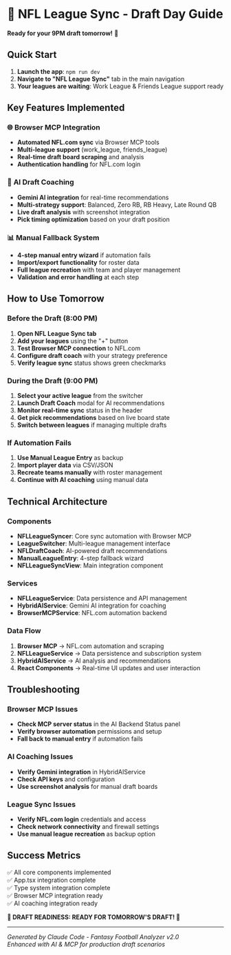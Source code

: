 # 🏈 NFL League Sync - Draft Day Guide

**Ready for your 9PM draft tomorrow!** 🚀

## Quick Start

1. **Launch the app**: `npm run dev`
2. **Navigate to "NFL League Sync"** tab in the main navigation
3. **Your leagues are waiting**: Work League & Friends League support ready

## Key Features Implemented

### 🌐 **Browser MCP Integration**
- **Automated NFL.com sync** via Browser MCP tools
- **Multi-league support** (work_league, friends_league)
- **Real-time draft board scraping** and analysis
- **Authentication handling** for NFL.com login

### 🤖 **AI Draft Coaching** 
- **Gemini AI integration** for real-time recommendations
- **Multi-strategy support**: Balanced, Zero RB, RB Heavy, Late Round QB
- **Live draft analysis** with screenshot integration
- **Pick timing optimization** based on your draft position

### 📊 **Manual Fallback System**
- **4-step manual entry wizard** if automation fails
- **Import/export functionality** for roster data
- **Full league recreation** with team and player management
- **Validation and error handling** at each step

## How to Use Tomorrow

### Before the Draft (8:00 PM)
1. **Open NFL League Sync tab**
2. **Add your leagues** using the "+" button
3. **Test Browser MCP connection** to NFL.com
4. **Configure draft coach** with your strategy preference
5. **Verify league sync** status shows green checkmarks

### During the Draft (9:00 PM)
1. **Select your active league** from the switcher
2. **Launch Draft Coach** modal for AI recommendations  
3. **Monitor real-time sync** status in the header
4. **Get pick recommendations** based on live board state
5. **Switch between leagues** if managing multiple drafts

### If Automation Fails
1. **Use Manual League Entry** as backup
2. **Import player data** via CSV/JSON
3. **Recreate teams manually** with roster management
4. **Continue with AI coaching** using manual data

## Technical Architecture

### Components
- **NFLLeagueSyncer**: Core sync automation with Browser MCP
- **LeagueSwitcher**: Multi-league management interface  
- **NFLDraftCoach**: AI-powered draft recommendations
- **ManualLeagueEntry**: 4-step fallback wizard
- **NFLLeagueSyncView**: Main integration component

### Services  
- **NFLLeagueService**: Data persistence and API management
- **HybridAIService**: Gemini AI integration for coaching
- **BrowserMCPService**: NFL.com automation backend

### Data Flow
1. **Browser MCP** → NFL.com automation and scraping
2. **NFLLeagueService** → Data persistence and subscription system
3. **HybridAIService** → AI analysis and recommendations  
4. **React Components** → Real-time UI updates and user interaction

## Troubleshooting

### Browser MCP Issues
- **Check MCP server status** in the AI Backend Status panel
- **Verify browser automation** permissions and setup
- **Fall back to manual entry** if automation fails

### AI Coaching Issues
- **Verify Gemini integration** in HybridAIService
- **Check API keys** and configuration
- **Use screenshot analysis** for manual draft boards

### League Sync Issues
- **Verify NFL.com login** credentials and access
- **Check network connectivity** and firewall settings
- **Use manual league recreation** as backup option

## Success Metrics
✅ All core components implemented  
✅ App.tsx integration complete  
✅ Type system integration complete  
✅ Browser MCP integration ready  
✅ AI coaching integration ready  

**🎯 DRAFT READINESS: READY FOR TOMORROW'S DRAFT! 🏈**

---

*Generated by Claude Code - Fantasy Football Analyzer v2.0*  
*Enhanced with AI & MCP for production draft scenarios*
